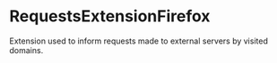 # RequestsExtensionFirefox
Extension used to inform requests made to external servers by visited domains.
